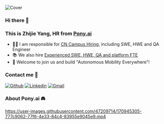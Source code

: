 ![Cover](https://s1.ax1x.com/2022/05/19/Obl61O.jpg)


### Hi there 👋 
### This is Zhijie Yang, HR from [Pony.ai](https://pony.ai)

- 👨‍💻 I am responsible for [CN Campus Hiring](https://campus.pony.ai), including SWE, HWE and QA Engineer
- 📚 We also hire [Experienced SWE, HWE, QA and platform FTE](http://career.pony.ai)
- 🚀 Welcome to join us and build "Autonomous Mobility Everywhere"!

### Contact me 📝

[![Github](https://img.shields.io/badge/-Github-000?style=flat&logo=Github&logoColor=white)](https://github.com/yangtongxueruc)
[![Linkedin](https://img.shields.io/badge/-LinkedIn-blue?style=flat&logo=Linkedin&logoColor=white)](https://www.linkedin.com/in/zhijie-yang-6b833491/)
[![Gmail](https://img.shields.io/badge/-Gmail-c14438?style=flat&logo=Gmail&logoColor=white)](mailto:zhijie@pony.ai)

### About Pony.ai 🚘
https://user-images.githubusercontent.com/47209714/170945305-777c9062-77f6-4e33-84c4-83955e9045e9.mp4

